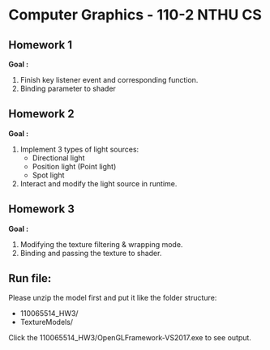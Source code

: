 # Computer Graphics - 110-2 NTHU CS
## Homework 1 
**Goal :**
1. Finish key listener event and corresponding function.
2. Binding parameter to shader

## Homework 2
**Goal :**
1. Implement 3 types of light sources:
    * Directional light
    * Position light (Point light)
    * Spot light
2. Interact and modify the light source in runtime.

## Homework 3
**Goal :**
1. Modifying the texture filtering & wrapping mode.
2. Binding and passing the texture to shader.

## Run file:
Please unzip the model first and put it like the folder structure:
- 110065514_HW3/
- TextureModels/

Click the 110065514_HW3/OpenGLFramework-VS2017.exe to see output.